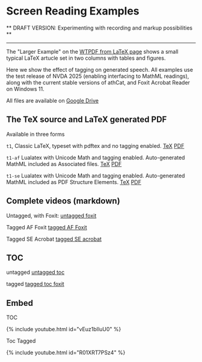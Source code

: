
# Screen Reading Examples


** DRAFT VERSION: Experimenting with recording and markup possibilities **

---

The "Larger Example" on the [WTPDF from LaTeX page](https://latex3.github.io/tagging-project/documentation/wtpdf-from-latex#a-larger-example)
shows a small typical LaTeX artucle set in two columns with tables and figures.

Here we show the effect of tagging on generated speech. All examples
use the test release of NVDA 2025 (enabling interfacing to MathML
readings), along with the current stable versions of athCat, and Foxit
Acrobat Reader on Windows 11.

All files are available on [Google Drive](https://drive.google.com/drive/folders/1hN19CVsWrChMxJLOSuGE7cv6Hy5ifZ7S?usp=sharing)



## The TeX source and LaTeX generated PDF

Available in three forms

`t1`, Classic LaTeX, typeset with pdftex and no tagging enabled.
[TeX](https://drive.google.com/file/d/1e-RD0C94hhoC9MyaXACqfwHJPqfhGLy7/view?usp=sharing)
[PDF](https://drive.google.com/file/d/1xSQc9mI41Vfblw2dJH_E1KTaSBdoPw6S/view?usp=drive_link)

`t1-af` Lualatex with Unicode Math and tagging enabled. Auto-generated MathML included as Associated files.
[TeX](https://drive.google.com/file/d/1VOcJdZuuLE0D6PqbtDd6gfIsTh5kyjqS/view?usp=drive_link)
[PDF](https://drive.google.com/file/d/16dUVtSZ2ToIsxyrQQ0D2-HCmGCgL3G41/view?usp=drive_link)

`t1-se`  Lualatex with Unicode Math and tagging enabled. Auto-generated MathML included as PDF Structure Elements.
[TeX](https://drive.google.com/file/d/1G2F3ObXlLfX6wQZqLJ7P2smbs--Q65kc/view?usp=drive_link)
[PDF](https://drive.google.com/file/d/17uJ7cIHkiTqr5HkPS3l0kmyvA4iW5HGA/view?usp=drive_link)






## Complete videos (markdown)

Untagged, with Foxit: [untagged foxit](https://drive.google.com/file/d/117tmwUNuL4gRkbFTfQ-bWrkbRYjFXwr5/view?usp=drive_link)

Tagged AF Foxit [tagged AF Foxit](https://drive.google.com/file/d/17l5jy1itXJyM6bc0JPp99zNyvyLtOC0l/view?usp=drive_link)

Tagged SE Acrobat [tagged SE acrobat](https://drive.google.com/file/d/1iWrCGuUpcnVIKSFjNzHLhv2bIChyVs7V/view?usp=drive_link)


## TOC

untagged [untagged toc](https://drive.google.com/file/d/1JbmHmr6cRwxRrXOWCr4cONkGwcwl3KVr/view?usp=drive_link)

tagged [tagged toc foxit](https://drive.google.com/file/d/1W0iT2-GtJja6mOxIqjMARlVCv411q308/view?usp=drive_link)


## Embed

TOC

{% include youtube.html id="vEuz1bIluU0" %}

Toc Tagged

{% include youtube.html id="R01XRT7PSz4" %}

